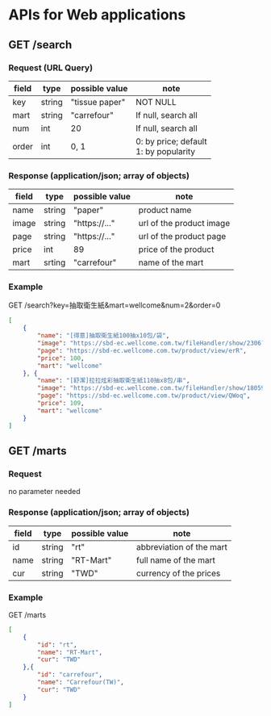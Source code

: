 # APIs for Web applications

## GET /search
### Request (URL Query)
| field | type   | possible value | note                                     |
|-------|--------|----------------|------------------------------------------|
| key   | string | "tissue paper" | NOT NULL                                 |
| mart  | string | "carrefour"    | If null, search all                      |
| num   | int    | 20             | If null, search all                      |
| order | int    | 0, 1           | 0: by price; default<br>1: by popularity | 

### Response (application/json; array of objects)
| field | type   | possible value | note                     |
|-------|--------|----------------|--------------------------|
| name  | string | "paper"        | product name             |
| image | string | "https://..."  | url of the product image |
| page  | string | "https://..."  | url of the product page  |
| price | int    | 89             | price of the product     |
| mart  | srting | "carrefour"    | name of the mart         |

### Example
GET /search?key=抽取衛生紙&mart=wellcome&num=2&order=0

```json
[
	{
		"name": "[得意]抽取衛生紙100抽x10包/袋",
		"image": "https://sbd-ec.wellcome.com.tw/fileHandler/show/2306?photoSize=480x480",
		"page": "https://sbd-ec.wellcome.com.tw/product/view/erR",
		"price": 100,
		"mart": "wellcome"
	}, {
		"name": "[舒潔]拉拉炫彩抽取衛生紙110抽x8包/串",
		"image": "https://sbd-ec.wellcome.com.tw/fileHandler/show/18059?photoSize=480x480",
		"page": "https://sbd-ec.wellcome.com.tw/product/view/QWoq",
		"price": 109,
		"mart": "wellcome"
	}
]
```

## GET /marts
### Request
no parameter needed

### Response (application/json; array of objects)
| field | type   | possible value | note                     |
|-------|--------|----------------|--------------------------|
| id    | string | "rt"           | abbreviation of the mart |
| name  | string | "RT-Mart"      | full name of the mart    |
| cur   | string | "TWD"          | currency of the prices   |

### Example
GET /marts

```json
[
	{
		"id": "rt",
		"name": "RT-Mart",
		"cur": "TWD"
	},{
		"id": "carrefour",
		"name": "Carrefour(TW)",
		"cur": "TWD"
	}
]
```